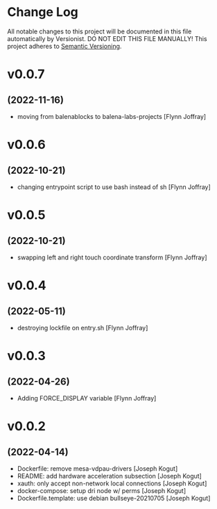 # Change Log

All notable changes to this project will be documented in this file
automatically by Versionist. DO NOT EDIT THIS FILE MANUALLY!
This project adheres to [Semantic Versioning](http://semver.org/).

# v0.0.7
## (2022-11-16)

* moving from balenablocks to balena-labs-projects [Flynn Joffray]

# v0.0.6
## (2022-10-21)

* changing entrypoint script to use bash instead of sh [Flynn Joffray]

# v0.0.5
## (2022-10-21)

* swapping left and right touch coordinate transform [Flynn Joffray]

# v0.0.4
## (2022-05-11)

* destroying lockfile on entry.sh [Flynn Joffray]

# v0.0.3
## (2022-04-26)

* Adding FORCE_DISPLAY variable [Flynn Joffray]

# v0.0.2
## (2022-04-14)

* Dockerfile: remove mesa-vdpau-drivers [Joseph Kogut]
* README: add hardware acceleration subsection [Joseph Kogut]
* xauth: only accept non-network local connections [Joseph Kogut]
* docker-compose: setup dri node w/ perms [Joseph Kogut]
* Dockerfile.template: use debian bullseye-20210705 [Joseph Kogut]
